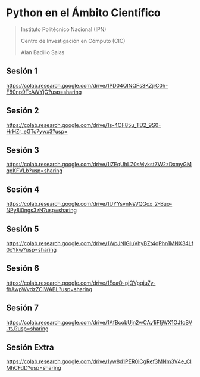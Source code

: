 # Python en el Ámbito Científico

> Instituto Politécnico Nacional (IPN)
>
> Centro de Investigación en Cómputo (CIC)
> 
> Alan Badillo Salas

## Sesión 1

https://colab.research.google.com/drive/1PD04QINQFs3KZjrC0h-F80np9TcAWYjG?usp=sharing

## Sesión 2

https://colab.research.google.com/drive/1s-4OF85u_TD2_9S0-HrHZr_eGTc7ywx3?usp=

## Sesión 3

https://colab.research.google.com/drive/1IZEqUhLZ0sMykstZW2zDxmyGMqpKFVLb?usp=sharing

## Sesión 4

https://colab.research.google.com/drive/1UYYsvnNsVQGox_2-Buo-NPy8i0ngs3zN?usp=sharing

## Sesión 5

https://colab.research.google.com/drive/1WpJNIGIuVhyBZt4qPhn1MNX34Lf0xYkw?usp=sharing

## Sesión 6

https://colab.research.google.com/drive/1EoaO-pjQVpgiu7y-fhAwpWvdzZClWABL?usp=sharing

## Sesión 7

https://colab.research.google.com/drive/1AfBcobUjn2wCAy1iFfjWX1OJfoSV-ttJ?usp=sharing

## Sesión Extra

https://colab.research.google.com/drive/1yw8d1PER0lCgRef3MNm3V4e_CIMhCFdD?usp=sharing
